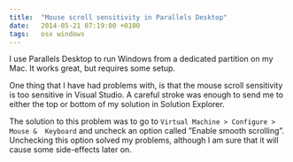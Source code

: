 ```yaml
---
title:  "Mouse scroll sensitivity in Parallels Desktop"
date: 	2014-05-21 07:19:00 +0100
tags: 	osx windows
---
```



I use Parallels Desktop to run Windows from a dedicated partition on my Mac. It
works great, but requires some setup.

One thing that I have had problems with, is that the mouse scroll sensitivity is
too sensitive in Visual Studio. A careful stroke was enough to send me to either
the top or bottom of my solution in Solution Explorer.

The solution to this problem was to go to `Virtual Machine > Configure > Mouse & 
Keyboard` and uncheck an option called ”Enable smooth scrolling”. Unchecking this
option solved my problems, although I am sure that it will cause some side-effects
later on.